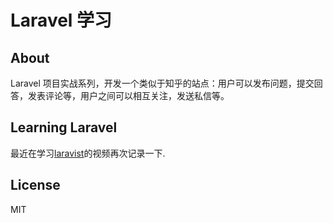 # Laravel 学习

## About 

Laravel 项目实战系列，开发一个类似于知乎的站点：用户可以发布问题，提交回答，发表评论等，用户之间可以相互关注，发送私信等。

## Learning Laravel

   最近在学习[laravist](https://www.laravist.com)的视频再次记录一下.

## License

MIT
